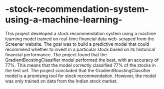 # -stock-recommendation-system-using-a-machine-learning-
 This project developed a stock recommendation system using a machine learning model trained on real-time financial data web-scraped from the Screener website. The goal was to build a predictive model that could recommend whether to invest in a particular stock based on its historical financial performance. 
The project found that the GradientBoostingClassifier model performed the best, with an accuracy of 77%. This means that the model correctly classified 77% of the stocks in the test set. The project concluded that the GradientBoostingClassifier model is a promising tool for stock recommendation. However, the model was only trained on data from the Indian stock market.
